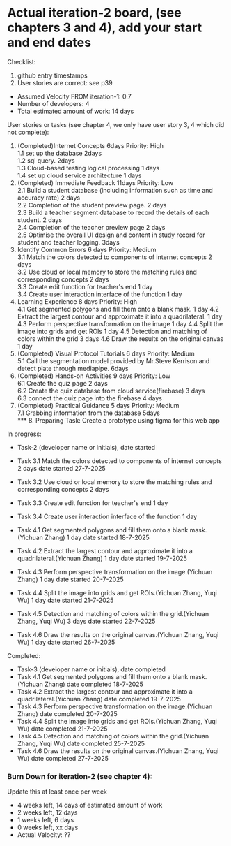 # Actual iteration-2 board, (see chapters 3 and 4), add your start and end dates 

Checklist: 
1. github entry timestamps
2. User stories are correct: see p39

* Assumed Velocity FROM iteration-1: 0.7 
* Number of developers: 4
* Total estimated amount of work: 14 days

User stories or tasks (see chapter 4, we only have user story 3, 4 which did not complete):
1. (Completed)Internet Concepts  6days Priority: High  
   1.1 set up the database 2days  
   1.2 sql query. 2days  
   1.3 Cloud-based testing logical processing 1 days    
   1.4 set up cloud service architecture 1 days
2. (Completed) Immediate Feedback  11days Priority: Low  
   2.1 Build a student database (including information such as time and accuracy rate) 2 days  
   2.2 Completion of the student preview page. 2 days  
   2.3 Build a teacher segment database to record the details of each student.  2 days  
   2.4 Completion of the teacher preview page 2 days  
   2.5 Optimise the overall UI design and content in study record for student and teacher logging. 3days
3. Identify Common Errors  6 days Priority: Medium  
   3.1 Match the colors detected to components of internet concepts 2 days  
   3.2 Use cloud or local memory to store the matching rules and corresponding concepts 2 days  
   3.3 Create edit function for teacher's end 1 day  
   3.4 Create user interaction interface of the function 1 day  
4. Learning Experience 8 days Priority: High  
   4.1 Get segmented polygons and fill them onto a blank mask.  1 day
   4.2 Extract the largest contour and approximate it into a quadrilateral.  1 day
   4.3 Perform perspective transformation on the image  1 day
   4.4 Split the image into grids and get ROIs  1 day
   4.5 Detection and matching of colors within the grid  3 days
   4.6 Draw the results on the original canvas  1 day
6. (Completed) Visual Protocol Tutorials 6 days Priority: Medium  
   5.1 Call the segmentation model provided by Mr.Steve Kerrison and detect plate through mediapipe.  6days
7. (Completed) Hands-on Activities 9 days Priority: Low        
   6.1 Create the quiz page 2 days  
   6.2 Create the quiz database from cloud service(firebase) 3 days  
   6.3 connect the quiz page into the firebase 4 days
8. (Completed) Practical Guidance 5 days Priority: Medium    
   7.1 Grabbing information from the database 5days    
   *** 8. Preparing Task: Create a prototype using figma for this web app

In progress:
* Task-2 (developer name or initials), date started

* Task 3.1 Match the colors detected to components of internet concepts 2 days date started 27-7-2025  
* Task 3.2 Use cloud or local memory to store the matching rules and corresponding concepts 2 days  
* Task 3.3 Create edit function for teacher's end 1 day  
* Task 3.4 Create user interaction interface of the function 1 day  
* Task 4.1 Get segmented polygons and fill them onto a blank mask.(Yichuan Zhang) 1 day date started 18-7-2025  
* Task 4.2 Extract the largest contour and approximate it into a quadrilateral.(Yichuan Zhang) 1 day date started 19-7-2025  
* Task 4.3 Perform perspective transformation on the image.(Yichuan Zhang) 1 day date started 20-7-2025  
* Task 4.4 Split the image into grids and get ROIs.(Yichuan Zhang, Yuqi Wu) 1 day date started 21-7-2025  
* Task 4.5 Detection and matching of colors within the grid.(Yichuan Zhang, Yuqi Wu) 3 days date started 22-7-2025  
* Task 4.6 Draw the results on the original canvas.(Yichuan Zhang, Yuqi Wu) 1 day date started 26-7-2025  
  
Completed:
* Task-3 (developer name or initials), date completed   
* Task 4.1 Get segmented polygons and fill them onto a blank mask.(Yichuan Zhang) date completed 18-7-2025  
* Task 4.2 Extract the largest contour and approximate it into a quadrilateral.(Yichuan Zhang) date completed 19-7-2025  
* Task 4.3 Perform perspective transformation on the image.(Yichuan Zhang) date completed 20-7-2025  
* Task 4.4 Split the image into grids and get ROIs.(Yichuan Zhang, Yuqi Wu) date completed 21-7-2025  
* Task 4.5 Detection and matching of colors within the grid.(Yichuan Zhang, Yuqi Wu) date completed 25-7-2025  
* Task 4.6 Draw the results on the original canvas.(Yichuan Zhang, Yuqi Wu) date completed 27-7-2025  


### Burn Down for iteration-2 (see chapter 4):
Update this at least once per week
* 4 weeks left, 14 days of estimated amount of work 
* 2 weeks left, 12 days
* 1 weeks left, 6 days
* 0 weeks left, xx days
* Actual Velocity: ?? 
